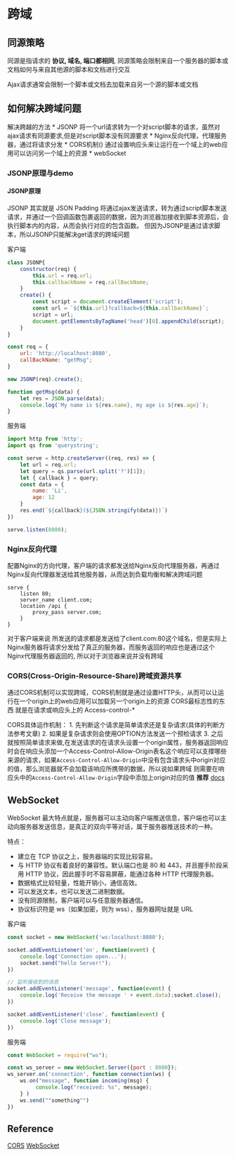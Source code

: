 # 跨域
## 同源策略
同源是指请求的 **协议, 域名, 端口都相同**, 同源策略会限制来自一个服务器的脚本或文档如何与来自其他源的脚本和文档进行交互

Ajax请求通常会限制一个脚本或文档去加载来自另一个源的脚本或文档

## 如何解决跨域问题
解决跨越的方法
    * JSONP 将一个url请求转为一个对script脚本的请求，虽然对ajax请求有同源要求,但是对script脚本没有同源要求
    * Nginx反向代理，代理服务器，通过将请求分发
    * CORS机制() 通过设置响应头来让运行在一个域上的web应用可以访问另一个域上的资源
    * webSocket 
### JSONP原理与demo
#### JSONP原理
JSONP 其实就是 JSON Padding 将通过ajax发送请求，转为通过script脚本发送请求，并通过一个回调函数包裹返回的数据，因为浏览器加接收到脚本资源后，会执行脚本内的内容，从而会执行对应的包含函数。 但因为JSONP是通过请求脚本，所以JSONP只能解决get请求的跨域问题


客户端
```javascript
class JSONP{
    constructor(req) {
        this.url = req.url;
        this.callbackName = req.callBackName;
    }
    create() {
        const script = document.createElement('script');
        const url = `${this.url}?callback=${this.callbackName}`;
        script = url;
        document.getElementsByTagName('head')[0].appendChild(script);
    }
}

const req = {
    url: 'http://localhost:8080',
    callBackName: "getMsg";
}

new JSONP(req).create();

function getMsg(data) {
    let res = JSON.parse(data);
    console.log(`My name is ${res.name}, my age is ${res.age}`);
}

```

服务端
```javascript
import http from 'http';
import qs from 'querystring';

const serve = http.createServer((req, res) => {
    let url = req.url;
    let query = qs.parse(url.split('?')[1]);
    let { callback } = query;
    const data = {
        name: 'Li',
        age: 12
    }
    res.end(`${callback}(${JSON.stringify(data)})`)
})

serve.listen(8080);
```


### Nginx反向代理
配置Nginx的方向代理，客户端的请求都发送给Nginx反向代理服务器，再通过Nginx反向代理器发送给其他服务器，从而达到负载均衡和解决跨域问题

```nginx
serve {
    listen 80;
    server_name client.com;
    location /api {
        proxy_pass server.com;
    }
}
```
对于客户端来说 所发送的请求都是发送给了client.com:80这个域名，但是实际上Nginx服务器将请求分发给了真正的服务器，而服务返回的响应也是通过这个Nginx代理服务器返回的, 所以对于浏览器来说并没有跨域

### CORS(Cross-Origin-Resource-Share)跨域资源共享
通过CORS机制可以实现跨域，CORS机制就是通过设置HTTP头，从而可以让运行在一个origin上的web应用可以加载另一个origin上的资源
CORS最标志性的东西 就是在请求或响应头上的 Access-control-*

CORS具体运作机制：
    1. 先判断这个请求是简单请求还是复杂请求(具体的判断方法参考文章)
    2. 如果是复杂请求则会使用OPTION方法发送一个预检请求
    3. 之后就按照简单请求来做,在发送请求的在请求头设置一个origin属性，服务器返回响应时会在响应头添加一个Access-Control-Allow-Origin表名这个响应可以支撑哪些来源的请求，如果`Access-Control-Allow-Origin`中没有包含请求头中origin对应的值，那么浏览器就不会加载该响应所携带的数据，所以说如果跨域 则需要在响应头中的`Access-Control-Allow-Origin`字段中添加上origin对应的值
**推荐** [docs](https://developer.mozilla.org/zh-CN/docs/Web/HTTP/CORS)

## WebSocket
WebSocket 最大特点就是，服务器可以主动向客户端推送信息，客户端也可以主动向服务器发送信息，是真正的双向平等对话，属于服务器推送技术的一种。

特点：

* 建立在 TCP 协议之上，服务器端的实现比较容易。
* 与 HTTP 协议有着良好的兼容性。默认端口也是 80 和 443，并且握手阶段采用 HTTP 协议，因此握手时不容易屏蔽，能通过各种 HTTP 代理服务器。
* 数据格式比较轻量，性能开销小，通信高效。
* 可以发送文本，也可以发送二进制数据。
* 没有同源限制，客户端可以与任意服务器通信。
* 协议标识符是 ws（如果加密，则为 wss），服务器网址就是 URL

客户端
```javascript
const socket = new WebSocket('ws:localhost:8080');

socket.addEventListener('on', function(event) {
    console.log('Connection open...');
    socket.send("hello Server!");
})

// 监听接收到的消息
socket.addEventListener('message', function(event) {
    console.log('Receive the message ' + event.data);socket.close();
})

socket.addEventListener('close', function(event) {
    console.log('Close message');
})
```
服务端
```javascript
const WebSocket = require("ws");

const ws_server = new WebSocket.Server({port : 8080});
ws_server.on('connection', function connection(ws) {
    ws.on("message", function incoming(msg) {
         console.log("received: %s", message);
    } )
    ws.send(""something"")
})
```
## Reference
[CORS](http://www.ruanyifeng.com/blog/2016/04/cors.html)
[WebSocket](http://www.ruanyifeng.com/blog/2017/05/websocket.html)

